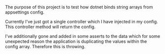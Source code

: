 The purpose of this project is to test how dotnet binds string arrays from appsettings config.

Currently I've just got a single controller which I have injected in my config. This controller method will return the config. 

I've additionally gone and added in some asserts to the data which for some unexpected reason the application is duplicating the values within the config array. Therefore this is throwing.
